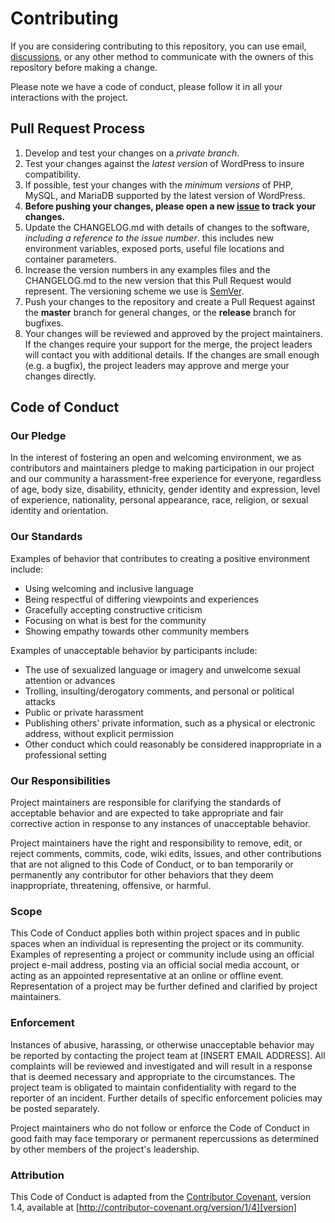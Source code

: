 # Contributing

If you are considering contributing to this repository, you can use email, 
[discussions](https://github.com/graybirchsolutions/amc-activities-shortcode/discussions), or
any other method to communicate with the owners of this repository before making a change. 

Please note we have a code of conduct, please follow it in all your interactions with the project.

## Pull Request Process

1. Develop and test your changes on a *private branch*.
2. Test your changes against the *latest version* of WordPress to insure compatibility.
3. If possible, test your changes with the *minimum versions* of PHP, MySQL, and MariaDB supported by the 
   latest version of WordPress.
4. **Before pushing your changes, please open a new [issue](https://github.com/graybirchsolutions/amc-activities-shortcode/issues) to track your changes.**
5. Update the CHANGELOG.md with details of changes to the software, *including a reference to the issue number*.
   this includes new environment variables, exposed ports, useful file locations and container parameters.
6. Increase the version numbers in any examples files and the CHANGELOG.md to the new version that this
   Pull Request would represent. The versioning scheme we use is [SemVer](http://semver.org/).
7. Push your changes to the repository and create a Pull Request against the **master** branch for general 
   changes, or the **release** branch for bugfixes.
8. Your changes will be reviewed and approved by the project maintainers. If the changes require your support
   for the merge, the project leaders will contact you with additional details. If the changes are small enough 
   (e.g. a bugfix), the project leaders may approve and merge your changes directly.

## Code of Conduct

### Our Pledge

In the interest of fostering an open and welcoming environment, we as
contributors and maintainers pledge to making participation in our project and
our community a harassment-free experience for everyone, regardless of age, body
size, disability, ethnicity, gender identity and expression, level of experience,
nationality, personal appearance, race, religion, or sexual identity and
orientation.

### Our Standards

Examples of behavior that contributes to creating a positive environment
include:

* Using welcoming and inclusive language
* Being respectful of differing viewpoints and experiences
* Gracefully accepting constructive criticism
* Focusing on what is best for the community
* Showing empathy towards other community members

Examples of unacceptable behavior by participants include:

* The use of sexualized language or imagery and unwelcome sexual attention or
advances
* Trolling, insulting/derogatory comments, and personal or political attacks
* Public or private harassment
* Publishing others' private information, such as a physical or electronic
  address, without explicit permission
* Other conduct which could reasonably be considered inappropriate in a
  professional setting

### Our Responsibilities

Project maintainers are responsible for clarifying the standards of acceptable
behavior and are expected to take appropriate and fair corrective action in
response to any instances of unacceptable behavior.

Project maintainers have the right and responsibility to remove, edit, or
reject comments, commits, code, wiki edits, issues, and other contributions
that are not aligned to this Code of Conduct, or to ban temporarily or
permanently any contributor for other behaviors that they deem inappropriate,
threatening, offensive, or harmful.

### Scope

This Code of Conduct applies both within project spaces and in public spaces
when an individual is representing the project or its community. Examples of
representing a project or community include using an official project e-mail
address, posting via an official social media account, or acting as an appointed
representative at an online or offline event. Representation of a project may be
further defined and clarified by project maintainers.

### Enforcement

Instances of abusive, harassing, or otherwise unacceptable behavior may be
reported by contacting the project team at [INSERT EMAIL ADDRESS]. All
complaints will be reviewed and investigated and will result in a response that
is deemed necessary and appropriate to the circumstances. The project team is
obligated to maintain confidentiality with regard to the reporter of an incident.
Further details of specific enforcement policies may be posted separately.

Project maintainers who do not follow or enforce the Code of Conduct in good
faith may face temporary or permanent repercussions as determined by other
members of the project's leadership.

### Attribution

This Code of Conduct is adapted from the [Contributor Covenant][homepage], version 1.4,
available at [http://contributor-covenant.org/version/1/4][version]

[homepage]: http://contributor-covenant.org
[version]: http://contributor-covenant.org/version/1/4/
